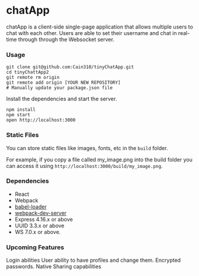 # chatApp

chatApp is a client-side single-page application that allows multiple users to chat with each other. Users are able to set their username and chat in real-time through through the Websocket server.

### Usage

```
git clone git@github.com:Cain310/tinyChatApp.git
cd tinyChattApp2
git remote rm origin
git remote add origin [YOUR NEW REPOSITORY]
# Manually update your package.json file
```

Install the dependencies and start the server.

```
npm install
npm start
open http://localhost:3000
```

### Static Files

You can store static files like images, fonts, etc in the `build` folder.

For example, if you copy a file called my_image.png into the build folder you can access it using `http://localhost:3000/build/my_image.png`.

### Dependencies

- React
- Webpack
- [babel-loader](https://github.com/babel/babel-loader)
- [webpack-dev-server](https://github.com/webpack/webpack-dev-server)
- Express 4.16.x or above
- UUID 3.3.x or above
- WS 7.0.x or above.

### Upcoming Features

Login abilities
User ability to have profiles and change them.
Encrypted passwords.
Native Sharing capabilities
